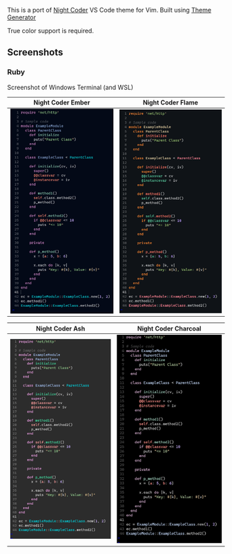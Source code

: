 This is a port of [Night Coder](https://marketplace.visualstudio.com/items?itemName=a5hk.night-coder) VS Code theme for Vim. Built using [Theme Generator](https://github.com/a5hk/theme-generator)

True color support is required.

## Screenshots

### Ruby

Screenshot of Windows Terminal (and WSL)

|         Night Coder Ember          |         Night Coder Flame          |
| :--------------------------------: | :--------------------------------: |
| ![ruby](/screenshot/vim-ember.png) | ![ruby](/screenshot/vim-flame.png) |

|         Night Coder Ash          |         Night Coder Charcoal          |
| :------------------------------: | :-----------------------------------: |
| ![ruby](/screenshot/vim-ash.png) | ![ruby](/screenshot/vim-charcoal.png) |
